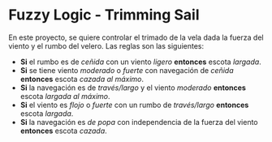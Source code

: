 # Fuzzy Logic - Trimming Sail

En este proyecto, se quiere controlar el trimado de la vela dada la fuerza del viento y el rumbo del velero. 
Las reglas son las siguientes:
- **Si** el rumbo es de *ceñida* con un viento *ligero* **entonces** escota *largada*.
-	**Si** se tiene viento *moderado* o *fuerte* con navegación de *ceñida* **entonces** escota *cazada al máximo*.
-	**Si** la navegación es de *través/largo* y el viento *moderado* **entonces** escota *largada al máximo*.
-	**Si** el viento es *flojo* o *fuerte* con un rumbo de *través/largo* **entonces** escota *largada*.
-	**Si** la navegación es *de popa* con independencia de la fuerza del viento **entonces** escota *cazada*.
